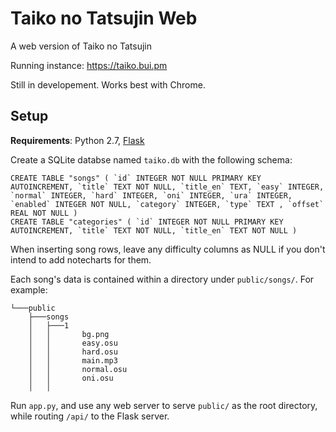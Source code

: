 # Taiko no Tatsujin Web
A web version of Taiko no Tatsujin

Running instance: https://taiko.bui.pm

Still in developement. Works best with Chrome.

## Setup
**Requirements**: Python 2.7, [Flask](https://pypi.org/project/Flask/)

Create a SQLite databse named `taiko.db` with the following schema:

    CREATE TABLE "songs" ( `id` INTEGER NOT NULL PRIMARY KEY AUTOINCREMENT, `title` TEXT NOT NULL, `title_en` TEXT, `easy` INTEGER, `normal` INTEGER, `hard` INTEGER, `oni` INTEGER, `ura` INTEGER, `enabled` INTEGER NOT NULL, `category` INTEGER, `type` TEXT , `offset` REAL NOT NULL )
    CREATE TABLE "categories" ( `id` INTEGER NOT NULL PRIMARY KEY AUTOINCREMENT, `title` TEXT NOT NULL, `title_en` TEXT NOT NULL )

When inserting song rows, leave any difficulty columns as NULL if you don't intend to add notecharts for them.

Each song's data is contained within a directory under `public/songs/`. For example:

    └───public
        ├───songs
        │   ├───1
        │   │       bg.png
        │   │       easy.osu
        │   │       hard.osu
        │   │       main.mp3
        │   │       normal.osu
        │   │       oni.osu
        │   │

Run `app.py`, and use any web server to serve `public/` as the root directory, while routing `/api/` to the Flask server.
